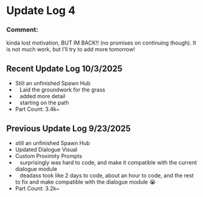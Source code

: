 # Update Log 4
### Comment:
kinda lost motivation, BUT IM  BACK!! (no promises on continuing though). It is not much work, but I'll try to add more tomorrow!

## Recent Update Log 10/3/2025
* Still an unfinished Spawn Hub
* ‎ ‎ ‎ Laid the groundwork for the grass
* ‎ ‎ ‎ added more detail
* ‎ ‎ ‎ starting on the path
* Part Count: 3.4k~



## Previous Update Log 9/23/2025
* still an unfinished Spawn Hub
* Updated Dialogue Visual
* Custom Proximity Prompts
* ‎ ‎ ‎ surprisingly was hard to code, and make it compatible with the current dialogue module
* ‎ ‎ ‎ deadass took like 2 days to code, about an hour to code, and the rest to fix and make compatible with the dialogue module 😭
* Part Count: 3.2k~
